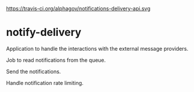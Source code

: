 https://travis-ci.org/alphagov/notifications-delivery-api.svg

# notify-delivery
Application to handle the interactions with the external message providers.

Job to read notifications from the queue.

Send the notifications.

Handle notification rate limiting.